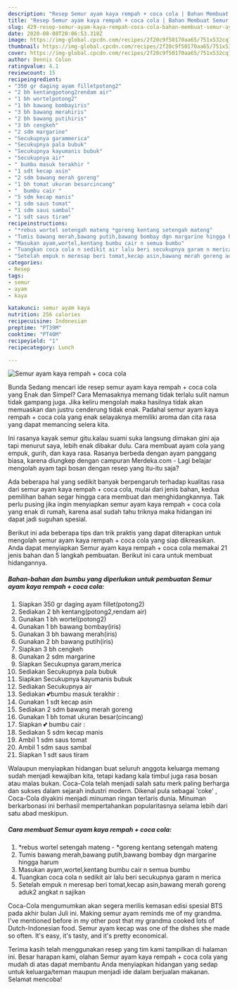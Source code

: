 ```yaml
---
description: "Resep Semur ayam kaya rempah + coca cola | Bahan Membuat Semur ayam kaya rempah + coca cola Yang Paling Enak"
title: "Resep Semur ayam kaya rempah + coca cola | Bahan Membuat Semur ayam kaya rempah + coca cola Yang Paling Enak"
slug: 429-resep-semur-ayam-kaya-rempah-coca-cola-bahan-membuat-semur-ayam-kaya-rempah-coca-cola-yang-paling-enak
date: 2020-08-08T20:06:53.318Z
image: https://img-global.cpcdn.com/recipes/2f20c9f50170aa65/751x532cq70/semur-ayam-kaya-rempah-coca-cola-foto-resep-utama.jpg
thumbnail: https://img-global.cpcdn.com/recipes/2f20c9f50170aa65/751x532cq70/semur-ayam-kaya-rempah-coca-cola-foto-resep-utama.jpg
cover: https://img-global.cpcdn.com/recipes/2f20c9f50170aa65/751x532cq70/semur-ayam-kaya-rempah-coca-cola-foto-resep-utama.jpg
author: Dennis Colon
ratingvalue: 4.1
reviewcount: 15
recipeingredient:
- "350 gr daging ayam filletpotong2"
- "2 bh kentangpotong2rendam air"
- "1 bh wortelpotong2"
- "1 bh bawang bombayiris"
- "3 bh bawang merahiris"
- "2 bh bawang putihiris"
- "3 bh cengkeh"
- "2 sdm margarine"
- "Secukupnya garammerica"
- "Secukupnya pala bubuk"
- "Secukupnya kayumanis bubuk"
- "Secukupnya air"
- " bumbu masuk terakhir "
- "1 sdt kecap asin"
- "2 sdm bawang merah goreng"
- "1 bh tomat ukuran besarcincang"
- "  bumbu cair "
- "5 sdm kecap manis"
- "1 sdm saus tomat"
- "1 sdm saus sambal"
- "1 sdt saus tiram"
recipeinstructions:
- "*rebus wortel setengah mateng *goreng kentang setengah mateng"
- "Tumis bawang merah,bawang putih,bawang bombay dgn margarine hingga harum"
- "Masukan ayam,wortel,kentang bumbu cair n semua bumbu"
- "Tuangkan coca cola n sedikit air lalu beri secukupnya garam n merica"
- "Setelah empuk n meresap beri tomat,kecap asin,bawang merah goreng aduk2 angkat n sajikan"
categories:
- Resep
tags:
- semur
- ayam
- kaya

katakunci: semur ayam kaya 
nutrition: 256 calories
recipecuisine: Indonesian
preptime: "PT39M"
cooktime: "PT40M"
recipeyield: "1"
recipecategory: Lunch

---
```



![Semur ayam kaya rempah + coca cola](https://img-global.cpcdn.com/recipes/2f20c9f50170aa65/751x532cq70/semur-ayam-kaya-rempah-coca-cola-foto-resep-utama.jpg)

Bunda Sedang mencari ide resep semur ayam kaya rempah + coca cola yang Enak dan Simpel? Cara Memasaknya memang tidak terlalu sulit namun tidak gampang juga. Jika keliru mengolah maka hasilnya tidak akan memuaskan dan justru cenderung tidak enak. Padahal semur ayam kaya rempah + coca cola yang enak selayaknya memiliki aroma dan cita rasa yang dapat memancing selera kita.

Ini rasanya kayak semur gitu.kalau suami suka langsung dimakan gini aja tapi menurut saya, lebih enak dibakar dulu. Cara membuat ayam cola yang empuk, gurih, dan kaya rasa. Rasanya berbeda dengan ayam panggang biasa, karena diungkep dengan campuran Merdeka.com - Lagi belajar mengolah ayam tapi bosan dengan resep yang itu-itu saja?

Ada beberapa hal yang sedikit banyak berpengaruh terhadap kualitas rasa dari semur ayam kaya rempah + coca cola, mulai dari jenis bahan, kedua pemilihan bahan segar hingga cara membuat dan menghidangkannya. Tak perlu pusing jika ingin menyiapkan semur ayam kaya rempah + coca cola yang enak di rumah, karena asal sudah tahu triknya maka hidangan ini dapat jadi suguhan spesial.


Berikut ini ada beberapa tips dan trik praktis yang dapat diterapkan untuk mengolah semur ayam kaya rempah + coca cola yang siap dikreasikan. Anda dapat menyiapkan Semur ayam kaya rempah + coca cola memakai 21 jenis bahan dan 5 langkah pembuatan. Berikut ini cara untuk membuat hidangannya.

<!--inarticleads1-->

##### Bahan-bahan dan bumbu yang diperlukan untuk pembuatan Semur ayam kaya rempah + coca cola:

1. Siapkan 350 gr daging ayam fillet(potong2)
1. Sediakan 2 bh kentang(potong2,rendam air)
1. Gunakan 1 bh wortel(potong2)
1. Gunakan 1 bh bawang bombay(iris)
1. Gunakan 3 bh bawang merah(iris)
1. Gunakan 2 bh bawang putih(iris)
1. Siapkan 3 bh cengkeh
1. Gunakan 2 sdm margarine
1. Siapkan Secukupnya garam,merica
1. Sediakan Secukupnya pala bubuk
1. Siapkan Secukupnya kayumanis bubuk
1. Sediakan Secukupnya air
1. Sediakan  💕bumbu masuk terakhir :
1. Gunakan 1 sdt kecap asin
1. Sediakan 2 sdm bawang merah goreng
1. Gunakan 1 bh tomat ukuran besar(cincang)
1. Siapkan  💕 bumbu cair :
1. Sediakan 5 sdm kecap manis
1. Ambil 1 sdm saus tomat
1. Ambil 1 sdm saus sambal
1. Siapkan 1 sdt saus tiram


Walaupun menyiapkan hidangan buat seluruh anggota keluarga memang sudah menjadi kewajiban kita, tetapi kadang kala timbul juga rasa bosan atau malas bukan. Coca-Cola telah menjadi salah satu merk paling berharga dan sukses dalam sejarah industri modern. Dikenal pula sebagai &#39;coke&#39; , Coca-Cola diyakini menjadi minuman ringan terlaris dunia. Minuman berkarbonasi ini berhasil mempertahankan popularitasnya selama lebih dari satu abad meskipun. 

<!--inarticleads2-->

##### Cara membuat Semur ayam kaya rempah + coca cola:

1. *rebus wortel setengah mateng - *goreng kentang setengah mateng
1. Tumis bawang merah,bawang putih,bawang bombay dgn margarine hingga harum
1. Masukan ayam,wortel,kentang bumbu cair n semua bumbu
1. Tuangkan coca cola n sedikit air lalu beri secukupnya garam n merica
1. Setelah empuk n meresap beri tomat,kecap asin,bawang merah goreng aduk2 angkat n sajikan


Coca-Cola mengumumkan akan segera merilis kemasan edisi spesial BTS pada akhir bulan Juli ini. Making semur ayam reminds me of my grandma. I&#39;ve mentioned before in my other post that my grandma cooked lots of Dutch-Indonesian food. Semur ayam kecap was one of the dishes she made so often. It&#39;s easy, it&#39;s tasty, and it&#39;s pretty economical. 

Terima kasih telah menggunakan resep yang tim kami tampilkan di halaman ini. Besar harapan kami, olahan Semur ayam kaya rempah + coca cola yang mudah di atas dapat membantu Anda menyiapkan hidangan yang sedap untuk keluarga/teman maupun menjadi ide dalam berjualan makanan. Selamat mencoba!
